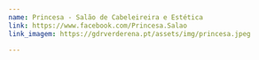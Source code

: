 ```yaml
---
name: Princesa - Salão de Cabeleireira e Estética
link: https://www.facebook.com/Princesa.Salao
link_imagem: https://gdrverderena.pt/assets/img/princesa.jpeg

---
```

